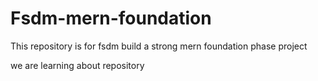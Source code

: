 # Fsdm-mern-foundation
This repository is for fsdm build a strong mern foundation phase project

we are learning about repository 
